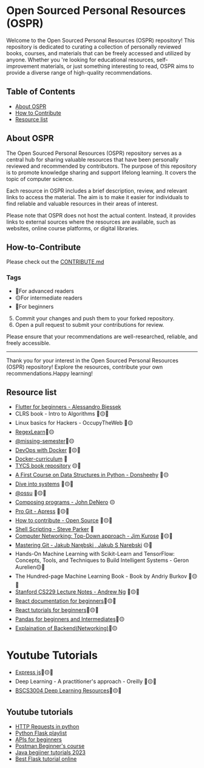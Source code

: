 # Open Sourced Personal Resources (OSPR)

Welcome to the Open Sourced Personal Resources (OSPR) repository! This repository is dedicated to curating a collection
 of personally reviewed books, courses, and materials that can be freely accessed and utilized by anyone. Whether you
're looking for educational resources, self-improvement materials, or just something interesting to read, OSPR aims to
 provide a diverse range of high-quality recommendations.

## Table of Contents

- [About OSPR](#about-ospr)
- [How to Contribute](#how-to-contribute)
- [Resource list](#resource-list)

## About OSPR

The Open Sourced Personal Resources (OSPR) repository serves as a central hub for sharing valuable resources that have
 been personally reviewed and recommended by contributors. The purpose of this repository is to promote knowledge
 sharing and support lifelong learning. It covers the topic of computer science.

Each resource in OSPR includes a brief description, review, and relevant links to access the material. The aim is to
 make it easier for individuals to find reliable and valuable resources in their areas of interest.

Please note that OSPR does not host the actual content. Instead, it provides links to external sources where the
 resources are available, such as websites, online course platforms, or digital libraries.

## How-to-Contribute
Please check out the [CONTRIBUTE.md](https://github.com/Spirizeon/OSPR/blob/main/CONTRIBUTE.md)
### Tags
- 🔴For advanced readers
- 🟡For intermediate readers
- 🔵For beginners

5. Commit your changes and push them to your forked repository.
6. Open a pull request to submit your contributions for review.

Please ensure that your recommendations are well-researched, reliable, and freely accessible.

---

Thank you for your interest in the Open Sourced Personal Resources (OSPR) repository! Explore the resources, contribute
 your own recommendations.Happy learning!
 

## Resource list

+ [Flutter for beginners - Alessandro Biessek](https://www.packtpub.com/product/flutter-for-beginners/9781788996082)
+ CLRS book - Intro to Algorithms 🔵🟡🔴
+ Linux basics for Hackers - OccupyTheWeb 🔵🟡
+ [RegexLearn](https://regexlearn.com/)🔵🟡
+ [@missing-semester](https://github.com/missing-semester)🔵🟡
+ [DevOps with Docker](https://devopswithdocker.com) 🔵🟡🔴
+ [Docker-curriculum](https://docker-curriculum.com/) 🔵
+ [TYCS book repository](https://teachyourselfcs.com/) 🟡🔴
+ [A First Course on Data Structures in Python - Donsheehy](https://donsheehy.github.io/datastructures/) 🔵🟡
+ [Dive into systems](https://diveintosystems.org/book/) 🔵🟡🔴
+ [@ossu](https://github.com/ossu) 🔵🟡🔴
+ [Composing programs - John DeNero](https://www.composingprograms.com/) 🟡
+ [Pro Git - Apress](https://git-scm.com/book/en/v2) 🔵🟡🔴
+ [How to contribute - Open Source](https://opensource.guide/how-to-contribute/) 🔵🟡🔴
+ [Shell Scripting - Steve Parker](https://www.shellscript.sh/) 🔵
+ [Computer Networking: Top-Down approach - Jim Kurose](https://beta.computer-networking.info/syllabus/default/index.html) 🔵🟡🔴
+ [Mastering Git - Jakub Narębski , Jakub S Narebski](https://www.packtpub.com/product/mastering-git/9781783553754) 🟡🔴
+ Hands-On Machine Learning with Scikit-Learn and TensorFlow: Concepts, Tools, and Techniques to Build Intelligent Systems - Geron Aurelien🟡🔴
+ The Hundred-page Machine Learning Book - Book by Andriy Burkov 🔵🟡🔴
+ [Stanford CS229 Lecture Notes - Andrew Ng](https://cs229.stanford.edu/main_notes.pdf) 🔵🟡🔴
+ [React documentation for beginners](https://react.dev/learn)🔵🟡🔴
+ [React tutorials for beginners](https://scrimba.com/learn/learnreact)🔵🟡🔴
+ [Pandas for beginners and Intermediates](https://youtube.com/playlist?list=PLeo1K3hjS3uuASpe-1LjfG5f14Bnozjwy&si=n3y3GaR1q3NauF9h)🔵🟡
+ [Explaination of Backend(Networking)](https://youtu.be/vtYdBaXjysU?si=IJBaAF6ArX5XN3Wv)🔵🟡
# Youtube Tutorials
+ [Express js](https://youtu.be/pKJ4GGyDgJo?si=HXBmpJeFA9MTNhdV)🔵🟡🔴
+ Deep Learning - A practitioner's approach - Oreilly 🔵🟡🔴
+ [BSCS3004 Deep Learning Resources](https://github.com/DotSlash-A/BSCS3004-Deep-Learning-resources)🔵🟡🔴
## Youtube tutorials
- [HTTP Requests in python](https://www.youtube.com/watch?v=tb8gHvYlCFs)
- [Python Flask playlist](https://www.youtube.com/watch?v=MwZwr5Tvyxo&list=PL-osiE80TeTs4UjLw5MM6OjgkjFeUxCYH)
- [APIs for beginners](https://www.youtube.com/watch?v=WXsD0ZgxjRw)
- [Postman Beginner's course](https://www.youtube.com/watch?v=VywxIQ2ZXw4)
- [Java begiiner tutorials 2023](https://www.youtube.com/watch?v=bm0OyhwFDuY&list=PLsyeobzWxl7pe_IiTfNyr55kwJPWbgxB5)
- [Best Flask tutorial online](https://www.youtube.com/watch?v=0Qxtt4veJIc&list=PLCC34OHNcOtolz2Vd9ZSeSXWc8Bq23yEz)
